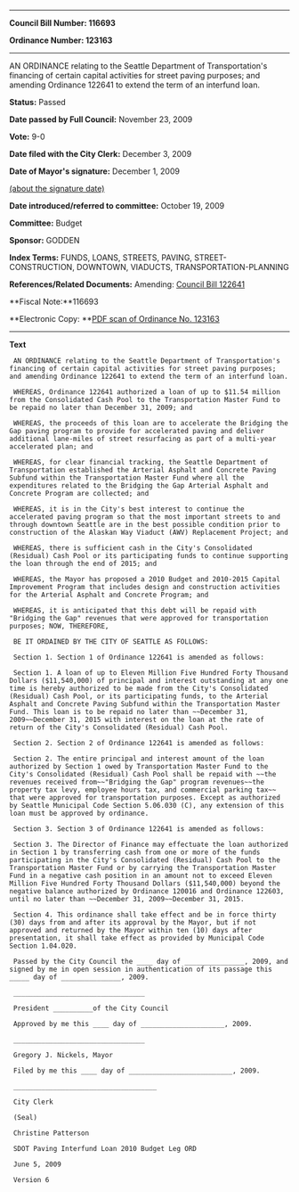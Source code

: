 

********

**Council Bill Number: 116693**
   
**Ordinance Number: 123163**
********

 AN ORDINANCE relating to the Seattle Department of Transportation's financing of certain capital activities for street paving purposes; and amending Ordinance 122641 to extend the term of an interfund loan.

**Status:** Passed
   
**Date passed by Full Council:** November 23, 2009
   
**Vote:** 9-0
   
**Date filed with the City Clerk:** December 3, 2009
   
**Date of Mayor's signature:** December 1, 2009
   
[(about the signature date)](/~public/approvaldate.htm)
   
   
   
**Date introduced/referred to committee:** October 19, 2009
   
**Committee:** Budget
   
**Sponsor:** GODDEN
   
   
**Index Terms:** FUNDS, LOANS, STREETS, PAVING, STREET-CONSTRUCTION, DOWNTOWN, VIADUCTS, TRANSPORTATION-PLANNING

**References/Related Documents:** Amending: [Council Bill 122641](http://clerk.ci.seattle.wa.us/~scripts/nph-brs.exe?s1=&s3=&s4=122641&s2=&s5=&Sect4=and&l=20&Sect2=THESON&Sect3=PLURON&Sect5=CBOR1&Sect6=HITOFF&d=CBOR&p=1&u=%2F~public%2Fcbor1.htm&r=0&f=S)

**Fiscal Note:**116693

**Electronic Copy: **[PDF scan of Ordinance No. 123163](/~archives/Ordinances/Ord_123163.pdf)

********

**Text**
   
```
 AN ORDINANCE relating to the Seattle Department of Transportation's financing of certain capital activities for street paving purposes; and amending Ordinance 122641 to extend the term of an interfund loan.

 WHEREAS, Ordinance 122641 authorized a loan of up to $11.54 million from the Consolidated Cash Pool to the Transportation Master Fund to be repaid no later than December 31, 2009; and

 WHEREAS, the proceeds of this loan are to accelerate the Bridging the Gap paving program to provide for accelerated paving and deliver additional lane-miles of street resurfacing as part of a multi-year accelerated plan; and

 WHEREAS, for clear financial tracking, the Seattle Department of Transportation established the Arterial Asphalt and Concrete Paving Subfund within the Transportation Master Fund where all the expenditures related to the Bridging the Gap Arterial Asphalt and Concrete Program are collected; and

 WHEREAS, it is in the City's best interest to continue the accelerated paving program so that the most important streets to and through downtown Seattle are in the best possible condition prior to construction of the Alaskan Way Viaduct (AWV) Replacement Project; and

 WHEREAS, there is sufficient cash in the City's Consolidated (Residual) Cash Pool or its participating funds to continue supporting the loan through the end of 2015; and

 WHEREAS, the Mayor has proposed a 2010 Budget and 2010-2015 Capital Improvement Program that includes design and construction activities for the Arterial Asphalt and Concrete Program; and

 WHEREAS, it is anticipated that this debt will be repaid with "Bridging the Gap" revenues that were approved for transportation purposes; NOW, THEREFORE,

 BE IT ORDAINED BY THE CITY OF SEATTLE AS FOLLOWS:

 Section 1. Section 1 of Ordinance 122641 is amended as follows:

 Section 1. A loan of up to Eleven Million Five Hundred Forty Thousand Dollars ($11,540,000) of principal and interest outstanding at any one time is hereby authorized to be made from the City's Consolidated (Residual) Cash Pool, or its participating funds, to the Arterial Asphalt and Concrete Paving Subfund within the Transportation Master Fund. This loan is to be repaid no later than ~~December 31, 2009~~December 31, 2015 with interest on the loan at the rate of return of the City's Consolidated (Residual) Cash Pool.

 Section 2. Section 2 of Ordinance 122641 is amended as follows:

 Section 2. The entire principal and interest amount of the loan authorized by Section 1 owed by Transportation Master Fund to the City's Consolidated (Residual) Cash Pool shall be repaid with ~~the revenues received from~~"Bridging the Gap" program revenues~~the property tax levy, employee hours tax, and commercial parking tax~~ that were approved for transportation purposes. Except as authorized by Seattle Municipal Code Section 5.06.030 (C), any extension of this loan must be approved by ordinance.

 Section 3. Section 3 of Ordinance 122641 is amended as follows:

 Section 3. The Director of Finance may effectuate the loan authorized in Section 1 by transferring cash from one or more of the funds participating in the City's Consolidated (Residual) Cash Pool to the Transportation Master Fund or by carrying the Transportation Master Fund in a negative cash position in an amount not to exceed Eleven Million Five Hundred Forty Thousand Dollars ($11,540,000) beyond the negative balance authorized by Ordinance 120016 and Ordinance 122603, until no later than ~~December 31, 2009~~December 31, 2015.

 Section 4. This ordinance shall take effect and be in force thirty (30) days from and after its approval by the Mayor, but if not approved and returned by the Mayor within ten (10) days after presentation, it shall take effect as provided by Municipal Code Section 1.04.020.

 Passed by the City Council the ____ day of _______________, 2009, and signed by me in open session in authentication of its passage this _____ day of _______________, 2009.

 _________________________________

 President __________of the City Council

 Approved by me this ____ day of _____________________, 2009.

 _________________________________

 Gregory J. Nickels, Mayor

 Filed by me this ____ day of __________________________, 2009.

 ____________________________________

 City Clerk

 (Seal)

 Christine Patterson

 SDOT Paving Interfund Loan 2010 Budget Leg ORD

 June 5, 2009

 Version 6

```

